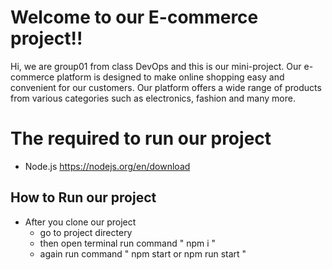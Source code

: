 # Welcome to our E-commerce project!!

Hi, we are group01 from class DevOps and this is our mini-project. Our e-commerce platform is designed to make online shopping easy and convenient for our customers. Our platform offers a wide range of products from various categories such as electronics, fashion and many more.

# The required to run our project
* Node.js https://nodejs.org/en/download

## How to Run our project 
* After you clone our project
  * go to project directery
  * then open terminal run command " npm i " 
  * again run command " npm start or npm run start "
